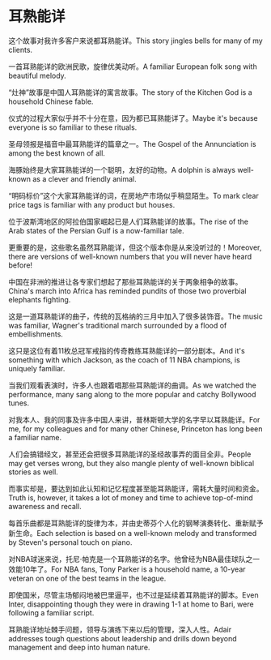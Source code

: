 # 耳熟能详

<p><span class="chinese">这个故事对我许多客户来说都耳熟能详。</span><span class="english">This story jingles bells for many of my clients.</span></p>

<p><span class="chinese">一首耳熟能详的欧洲民歌，旋律优美动听。</span><span class="english">A familiar European folk song with beautiful melody.</span></p>

<p><span class="chinese">“灶神”故事是中国人耳熟能详的寓言故事。</span><span class="english">The story of the Kitchen God is a household Chinese fable.</span></p>

<p><span class="chinese">仪式的过程大家似乎并不十分在意，因为都已耳熟能详了。</span><span class="english">Maybe it's because everyone is so familiar to these rituals.</span></p>

<p><span class="chinese">圣母领报是福音中最耳熟能详的篇章之一。</span><span class="english">The Gospel of the Annunciation is among the best known of all.</span></p>

<p><span class="chinese">海豚始终是大家耳熟能详的一个聪明，友好的动物。</span><span class="english">A dolphin is always well-known as a clever and friendly animal.</span></p>

<p><span class="chinese">“明码标价”这个大家耳熟能详的词，在房地产市场似乎稍显陌生。</span><span class="english">To mark clear price tags is familiar with any product but houses.</span></p>

<p><span class="chinese">位于波斯湾地区的阿拉伯国家崛起已是人们耳熟能详的故事。</span><span class="english">The rise of the Arab states of the Persian Gulf is a now-familiar tale.</span></p>

<p><span class="chinese">更重要的是，这些歌名虽然耳熟能详，但这个版本你是从来没听过的！</span><span class="english">Moreover, there are versions of well-known numbers that you will never have heard before!</span></p>

<p><span class="chinese">中国在非洲的推进让各专家们想起了那些耳熟能详的关于两象相争的故事。</span><span class="english">China's march into Africa has reminded pundits of those two proverbial elephants fighting.</span></p>

<p><span class="chinese">这是一道耳熟能详的曲子，传统的瓦格纳的三月中加入了很多装饰音。</span><span class="english">The music was familiar, Wagner's traditional march surrounded by a flood of embellishments.</span></p>

<p><span class="chinese">这只是这位有着11枚总冠军戒指的传奇教练耳熟能详的一部分剧本。</span><span class="english">And it's something with which Jackson, as the coach of 11 NBA champions, is uniquely familiar.</span></p>

<p><span class="chinese">当我们观看表演时，许多人也跟着唱那些耳熟能详的曲调。</span><span class="english">As we watched the performance, many sang along to the more popular and catchy Bollywood tunes.</span></p>

<p><span class="chinese">对我本人、我的同事及许多中国人来讲，普林斯顿大学的名字早以耳熟能详。</span><span class="english">For me, for my colleagues and for many other Chinese, Princeton has long been a familiar name.</span></p>

<p><span class="chinese">人们会搞错经文，甚至还会把很多耳熟能详的圣经故事弄的面目全非。</span><span class="english">People may get verses wrong, but they also mangle plenty of well-known biblical stories as well.</span></p>

<p><span class="chinese">而事实却是，要达到如此认知和记忆程度甚至能耳熟能详，需耗大量时间和资金。</span><span class="english">Truth is, however, it takes a lot of money and time to achieve top-of-mind awareness and recall.</span></p>

<p><span class="chinese">每首乐曲都是耳熟能详的旋律为本，并由史蒂芬个人化的钢琴演奏转化、重新赋予新生命。</span><span class="english">Each selection is based on a well-known melody and transformed by Steven's personal touch on piano.</span></p>

<p><span class="chinese">对NBA球迷来说，托尼·帕克是一个耳熟能详的名字。他曾经为NBA最佳球队之一效能10年了。</span><span class="english">For NBA fans, Tony Parker is a household name, a 10-year veteran on one of the best teams in the league.</span></p>

<p><span class="chinese">即使国米，尽管主场郁闷地被巴里逼平，也不过是延续着耳熟能详的脚本。</span><span class="english">Even Inter, disappointing though they were in drawing 1-1 at home to Bari, were following a familiar script.</span></p>

<p><span class="chinese">耳熟能详地址棘手问题，领导与演练下来以后的管理，深入人性。</span><span class="english">Adair addresses tough questions about leadership and drills down beyond management and deep into human nature.</span></p>

